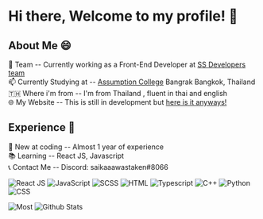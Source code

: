 # Hi there, Welcome to my profile! 👋 </br>
## About Me 😄 </br>
🔭 Team -- Currently working as a Front-End Developer at [SS Developers team](https://ssdevelopers.xyz/) </br>
📫 Currently Studying at -- [Assumption College](https://www.assumption.ac.th/) Bangrak Bangkok, Thailand </br>
🇹🇭 Where i'm from -- I'm from Thailand , fluent in thai and english </br>
🌐 My Website -- This is still in development but [here is it anyways!](https://ssdevelopers.xyz/Jirat_Chutrakul/)
## Experience 💼 </br>
🌱 New at coding -- Almost 1 year of experience </br>
📚 Learning -- React JS, Javascript </br>
📞 Contact Me -- Discord: saikaaawastaken#8066 </br>

![React JS](https://img.shields.io/badge/React-20232A?style=for-the-badge&logo=react&logoColor=61DAFB) ![JavaScript](https://img.shields.io/badge/JavaScript-F7DF1E?style=for-the-badge&logo=javascript&logoColor=black) ![SCSS](https://img.shields.io/badge/Sass-ff17fb?style=for-the-badge&logo=sass&logoColor=white) ![HTML](https://img.shields.io/badge/HTML5-E34F26?style=for-the-badge&logo=html5&logoColor=white)  ![Typescript](https://img.shields.io/badge/TypeScript-007ACC?style=for-the-badge&logo=typescript&logoColor=white) ![C++](https://img.shields.io/badge/C%2B%2B-00599C?style=for-the-badge&logo=c%2B%2B&logoColor=white) ![Python](https://img.shields.io/badge/Python-3776AB?style=for-the-badge&logo=python&logoColor=white) ![CSS](https://img.shields.io/badge/CSS-264DE4?style=for-the-badge&logo=css3&logoColor=white) 


![Most](https://github-readme-stats.vercel.app/api/top-langs/?username=jiraties&theme=radical)
![Github Stats](https://github-readme-stats.vercel.app/api?username=jiraties&show_icons=true&theme=radical)

<!--
**Jiraties/Jiraties** is a ✨ _special_ ✨ repository because its `README.md` (this file) appears on your GitHub profile.

Here are some ideas to get you started:

- 🔭 I’m currently working on ...
- 🌱 I’m currently learning ...
- 👯 I’m looking to collaborate on ...
- 🤔 I’m looking for help with ...
- 💬 Ask me about ...
- 📫 How to reach me: ...
- 😄 Pronouns: ...
- ⚡ Fun fact: ...
-->
